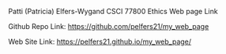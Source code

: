 Patti (Patricia) Elfers-Wygand
CSCI 77800 Ethics
Web page Link

Github Repo Link:  https://github.com/pelfers21/my_web_page

Web Site Link:  https://pelfers21.github.io/my_web_page/
